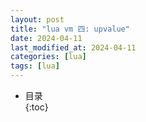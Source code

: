 ```yaml
---
layout: post
title: "lua vm 四: upvalue"
date: 2024-04-11
last_modified_at: 2024-04-11
categories: [lua]
tags: [lua]
---
```


* 目录  
{:toc}
<br/>